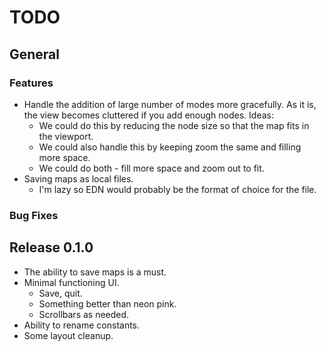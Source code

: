 # TODO

## General

### Features

* Handle the addition of large number of modes more gracefully. As it is, the
  view becomes cluttered if you add enough nodes. Ideas:
    * We could do this by reducing the node size so that the map fits in the
      viewport.
    * We could also handle this by keeping zoom the same and filling more space.
    * We could do both - fill more space and zoom out to fit.
* Saving maps as local files.
    * I'm lazy so EDN would probably be the format of choice for the file.

### Bug Fixes

## Release 0.1.0

* The ability to save maps is a must.
* Minimal functioning UI.
    * Save, quit.
    * Something better than neon pink.
    * Scrollbars as needed.
* Ability to rename constants.
* Some layout cleanup.
